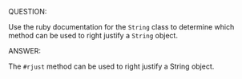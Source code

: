 QUESTION:

Use the ruby documentation for the `String` class to determine which method can be used to right justify a
`String` object.

ANSWER:

The `#rjust` method can be used to right justify a String object.
